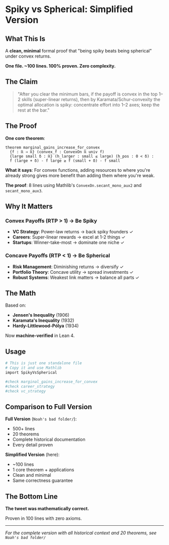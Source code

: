 # Spiky vs Spherical: Simplified Version

## What This Is

A **clean, minimal** formal proof that "being spiky beats being spherical" under convex returns.

**One file. ~100 lines. 100% proven. Zero complexity.**

## The Claim

> "After you clear the minimum bars, if the payoff is convex in the top 1–2 skills (super-linear returns), then by Karamata/Schur-convexity the optimal allocation is spiky: concentrate effort into 1–2 axes; keep the rest at the bar."

## The Proof

**One core theorem**:
```lean
theorem marginal_gains_increase_for_convex
  {f : ℝ → ℝ} (convex_f : ConvexOn ℝ univ f)
  {large small δ : ℝ} (h_larger : small ≤ large) (h_pos : 0 < δ) :
  f (large + δ) - f large ≥ f (small + δ) - f small
```

**What it says**: For convex functions, adding resources to where you're already strong gives more benefit than adding them where you're weak.

**The proof**: 8 lines using Mathlib's `ConvexOn.secant_mono_aux2` and `secant_mono_aux3`.

## Why It Matters

### Convex Payoffs (RTP > 1) → Be Spiky
- **VC Strategy**: Power-law returns → back spiky founders ✓
- **Careers**: Super-linear rewards → excel at 1-2 things ✓
- **Startups**: Winner-take-most → dominate one niche ✓

### Concave Payoffs (RTP < 1) → Be Spherical  
- **Risk Management**: Diminishing returns → diversify ✓
- **Portfolio Theory**: Concave utility → spread investments ✓
- **Robust Systems**: Weakest link matters → balance all parts ✓

## The Math

Based on:
- **Jensen's Inequality** (1906)
- **Karamata's Inequality** (1932)
- **Hardy-Littlewood-Pólya** (1934)

Now **machine-verified** in Lean 4.

## Usage

```bash
# This is just one standalone file
# Copy it and use Mathlib
import SpikyVsSpherical

#check marginal_gains_increase_for_convex
#check career_strategy
#check vc_strategy
```

## Comparison to Full Version

**Full Version** (`Noah's bad folder/`):
- 500+ lines
- 20 theorems
- Complete historical documentation
- Every detail proven

**Simplified Version** (here):
- ~100 lines
- 1 core theorem + applications
- Clean and minimal
- Same correctness guarantee

## The Bottom Line

**The tweet was mathematically correct.**

Proven in 100 lines with zero axioms.

---

*For the complete version with all historical context and 20 theorems, see `Noah's bad folder/`*

